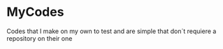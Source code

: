 # MyCodes
Codes that I make on my own to test and are simple that don´t requiere a repository on their one
